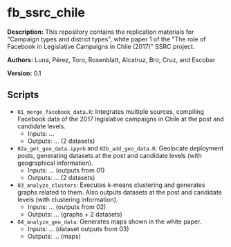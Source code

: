 # fb_ssrc_chile

**Description:** This repository contains the replication materials for "Campaign types and district types", white paper 1 of the "The role of Facebook in Legislative Campaigns in Chile (2017)" SSRC project. 

**Authors:** Luna, Pérez, Toro, Rosenblatt, Alcatruz, Bro, Cruz, and Escobar

**Version:** 0.1


## Scripts


- `01_merge_facebook_data.R`: Integrates multiple sources, compiling Facebook data of the 2017 legislative campaigns in Chile at the post and candidate levels.
	+ Inputs: ...
	+ Outputs: ... (2 datasets)
- `02a_get_geo_data.ipynb` and `02b_add_geo_data.R`: Geolocate deployment posts, generating datasets at the post and candidate levels (with geographical information).
	+ Inputs: ... (outputs from 01)
	+ Outputs: ... (2 datasets)
- `03_analyze_clusters`: Executes k-means clustering and generates graphs related to them. Also outputs datasets at the post and candidate levels (with clustering information).
	+ Inputs: ... (outputs from 02)
	+ Outputs: ... (graphs + 2 datasets)
- `04_analyze_geo_data`: Generates maps shown in the white paper.
	+ Inputs: ... (dataset outputs from 03)
	+ Outputs: ... (maps)